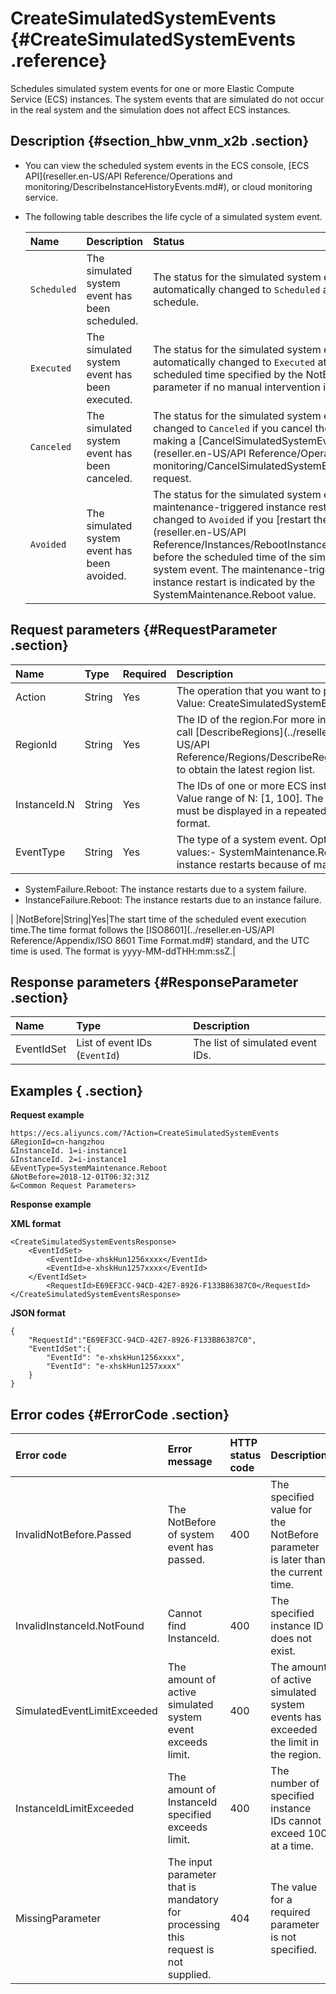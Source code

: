 # CreateSimulatedSystemEvents {#CreateSimulatedSystemEvents .reference}

Schedules simulated system events for one or more Elastic Compute Service \(ECS\) instances. The system events that are simulated do not occur in the real system and the simulation does not affect ECS instances.

## Description {#section_hbw_vnm_x2b .section}

-   You can view the scheduled system events in the ECS console, [ECS API](reseller.en-US/API Reference/Operations and monitoring/DescribeInstanceHistoryEvents.md#), or cloud monitoring service.

-   The following table describes the life cycle of a simulated system event.

    |Name|Description|Status|
    |:---|:----------|:-----|
    |`Scheduled`|The simulated system event has been scheduled.|The status for the simulated system event is automatically changed to `Scheduled` after the schedule.|
    |`Executed`|The simulated system event has been executed.|The status for the simulated system event is automatically changed to `Executed` at the scheduled time specified by the NotBefore parameter if no manual intervention is involved.|
    |`Canceled`|The simulated system event has been canceled.|The status for the simulated system event is changed to `Canceled` if you cancel the event by making a [CancelSimulatedSystemEvents](reseller.en-US/API Reference/Operations and monitoring/CancelSimulatedSystemEvents.md#) request.|
    |`Avoided`|The simulated system event has been avoided.|The status for the simulated system event of maintenance-triggered instance restart can be changed to `Avoided` if you [restart the instance](reseller.en-US/API Reference/Instances/RebootInstance.md#) before the scheduled time of the simulated system event. The maintenance-triggered instance restart is indicated by the SystemMaintenance.Reboot value.|


## Request parameters {#RequestParameter .section}

|Name|Type|Required|Description|
|:---|:---|:-------|:----------|
|Action|String|Yes|The operation that you want to perform. Value: CreateSimulatedSystemEvents.|
|RegionId|String|Yes|The ID of the region.For more information, call [DescribeRegions](../reseller.en-US/API Reference/Regions/DescribeRegions.md#) to obtain the latest region list.|
|InstanceId.N|String|Yes|The IDs of one or more ECS instances. Value range of N: \[1, 100\]. The ECS IDs must be displayed in a repeated list format.|
|EventType|String|Yes|The type of a system event. Optional values:-   SystemMaintenance.Reboot: The instance restarts because of maintenance.
-   SystemFailure.Reboot: The instance restarts due to a system failure.
-   InstanceFailure.Reboot: The instance restarts due to an instance failure.

|
|NotBefore|String|Yes|The start time of the scheduled event execution time.The time format follows the [ISO8601](../reseller.en-US/API Reference/Appendix/ISO 8601 Time Format.md#) standard, and the UTC time is used. The format is yyyy-MM-ddTHH:mm:ssZ.|

## Response parameters {#ResponseParameter .section}

|Name|Type|Description|
|:---|:---|:----------|
|EventIdSet|List of event IDs \(`EventId`\)|The list of simulated event IDs.|

## Examples { .section}

**Request example**

```
https://ecs.aliyuncs.com/?Action=CreateSimulatedSystemEvents
&RegionId=cn-hangzhou
&InstanceId. 1=i-instance1
&InstanceId. 2=i-instance1
&EventType=SystemMaintenance.Reboot
&NotBefore=2018-12-01T06:32:31Z
&<Common Request Parameters>
```

**Response example**

**XML format**

```
<CreateSimulatedSystemEventsResponse>
	<EventIdSet>
		<EventId>e-xhskHun1256xxxx</EventId>
		<EventId>e-xhskHun1257xxxx</EventId>
	</EventIdSet>
        <RequestId>E69EF3CC-94CD-42E7-8926-F133B86387C0</RequestId>
</CreateSimulatedSystemEventsResponse>
```

**JSON format**

```
{
    "RequestId":"E69EF3CC-94CD-42E7-8926-F133B86387C0",
	"EventIdSet":{
		"EventId": "e-xhskHun1256xxxx",
		"EventId": "e-xhskHun1257xxxx"
	}
}
```

## Error codes {#ErrorCode .section}

|Error code|Error message|HTTP status code|Description|
|:---------|:------------|:---------------|:----------|
|InvalidNotBefore.Passed|The NotBefore of system event has passed.|400|The specified value for the NotBefore parameter is later than the current time.|
|InvalidInstanceId.NotFound|Cannot find InstanceId.|400|The specified instance ID does not exist.|
|SimulatedEventLimitExceeded|The amount of active simulated system event exceeds limit.|400|The amount of active simulated system events has exceeded the limit in the region.|
|InstanceIdLimitExceeded|The amount of InstanceId specified exceeds limit.|400|The number of specified instance IDs cannot exceed 100 at a time.|
|MissingParameter|The input parameter that is mandatory for processing this request is not supplied.|404|The value for a required parameter is not specified.|


